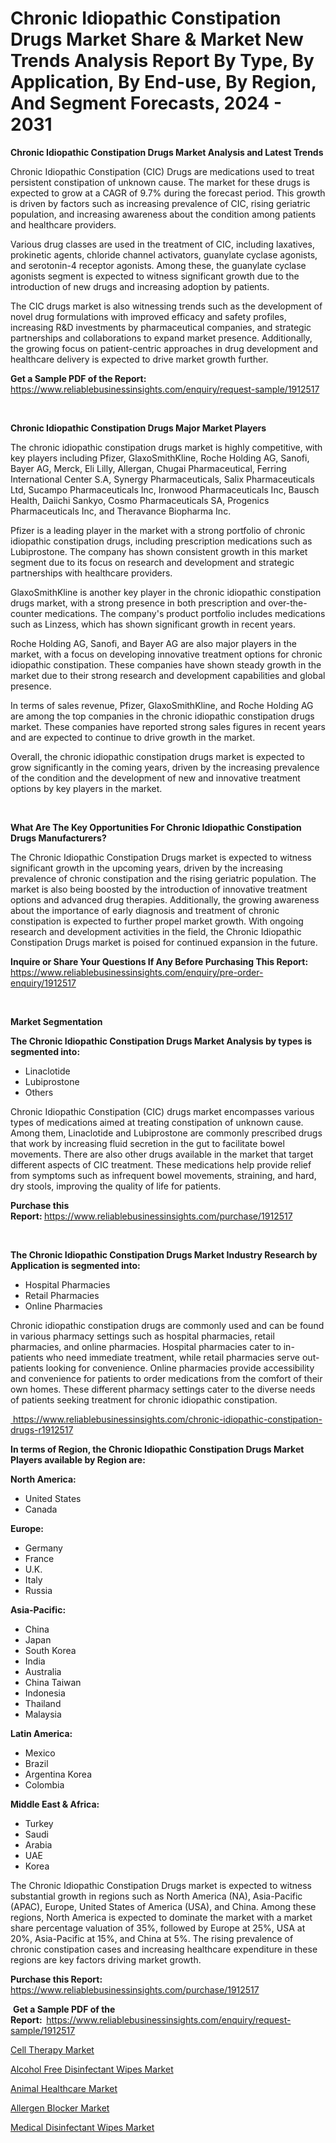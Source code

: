 <p><h1>Chronic Idiopathic Constipation Drugs Market Share & Market New Trends Analysis Report By Type, By Application, By End-use, By Region, And Segment Forecasts, 2024 - 2031</h1></p><p><strong>Chronic Idiopathic Constipation Drugs Market Analysis and Latest Trends</strong></p>
<p><p>Chronic Idiopathic Constipation (CIC) Drugs are medications used to treat persistent constipation of unknown cause. The market for these drugs is expected to grow at a CAGR of 9.7% during the forecast period. This growth is driven by factors such as increasing prevalence of CIC, rising geriatric population, and increasing awareness about the condition among patients and healthcare providers.</p><p>Various drug classes are used in the treatment of CIC, including laxatives, prokinetic agents, chloride channel activators, guanylate cyclase agonists, and serotonin-4 receptor agonists. Among these, the guanylate cyclase agonists segment is expected to witness significant growth due to the introduction of new drugs and increasing adoption by patients.</p><p>The CIC drugs market is also witnessing trends such as the development of novel drug formulations with improved efficacy and safety profiles, increasing R&D investments by pharmaceutical companies, and strategic partnerships and collaborations to expand market presence. Additionally, the growing focus on patient-centric approaches in drug development and healthcare delivery is expected to drive market growth further.</p></p>
<p><strong>Get a Sample PDF of the Report:&nbsp;</strong> <a href="https://www.reliablebusinessinsights.com/enquiry/request-sample/1912517">https://www.reliablebusinessinsights.com/enquiry/request-sample/1912517</a></p>
<p>&nbsp;</p>
<p><strong>Chronic Idiopathic Constipation Drugs Major Market Players</strong></p>
<p><p>The chronic idiopathic constipation drugs market is highly competitive, with key players including Pfizer, GlaxoSmithKline, Roche Holding AG, Sanofi, Bayer AG, Merck, Eli Lilly, Allergan, Chugai Pharmaceutical, Ferring International Center S.A, Synergy Pharmaceuticals, Salix Pharmaceuticals Ltd, Sucampo Pharmaceuticals Inc, Ironwood Pharmaceuticals Inc, Bausch Health, Daiichi Sankyo, Cosmo Pharmaceuticals SA, Progenics Pharmaceuticals Inc, and Theravance Biopharma Inc.</p><p>Pfizer is a leading player in the market with a strong portfolio of chronic idiopathic constipation drugs, including prescription medications such as Lubiprostone. The company has shown consistent growth in this market segment due to its focus on research and development and strategic partnerships with healthcare providers.</p><p>GlaxoSmithKline is another key player in the chronic idiopathic constipation drugs market, with a strong presence in both prescription and over-the-counter medications. The company's product portfolio includes medications such as Linzess, which has shown significant growth in recent years.</p><p>Roche Holding AG, Sanofi, and Bayer AG are also major players in the market, with a focus on developing innovative treatment options for chronic idiopathic constipation. These companies have shown steady growth in the market due to their strong research and development capabilities and global presence.</p><p>In terms of sales revenue, Pfizer, GlaxoSmithKline, and Roche Holding AG are among the top companies in the chronic idiopathic constipation drugs market. These companies have reported strong sales figures in recent years and are expected to continue to drive growth in the market.</p><p>Overall, the chronic idiopathic constipation drugs market is expected to grow significantly in the coming years, driven by the increasing prevalence of the condition and the development of new and innovative treatment options by key players in the market.</p></p>
<p>&nbsp;</p>
<p><strong>What Are The Key Opportunities For Chronic Idiopathic Constipation Drugs Manufacturers?</strong></p>
<p><p>The Chronic Idiopathic Constipation Drugs market is expected to witness significant growth in the upcoming years, driven by the increasing prevalence of chronic constipation and the rising geriatric population. The market is also being boosted by the introduction of innovative treatment options and advanced drug therapies. Additionally, the growing awareness about the importance of early diagnosis and treatment of chronic constipation is expected to further propel market growth. With ongoing research and development activities in the field, the Chronic Idiopathic Constipation Drugs market is poised for continued expansion in the future.</p></p>
<p><strong>Inquire or Share Your Questions If Any Before Purchasing This Report:</strong> <a href="https://www.reliablebusinessinsights.com/enquiry/pre-order-enquiry/1912517">https://www.reliablebusinessinsights.com/enquiry/pre-order-enquiry/1912517</a></p>
<p>&nbsp;</p>
<p><strong>Market Segmentation</strong></p>
<p><strong>The Chronic Idiopathic Constipation Drugs Market Analysis by types is segmented into:</strong></p>
<p><ul><li>Linaclotide</li><li>Lubiprostone</li><li>Others</li></ul></p>
<p><p>Chronic Idiopathic Constipation (CIC) drugs market encompasses various types of medications aimed at treating constipation of unknown cause. Among them, Linaclotide and Lubiprostone are commonly prescribed drugs that work by increasing fluid secretion in the gut to facilitate bowel movements. There are also other drugs available in the market that target different aspects of CIC treatment. These medications help provide relief from symptoms such as infrequent bowel movements, straining, and hard, dry stools, improving the quality of life for patients.</p></p>
<p><strong>Purchase this Report:&nbsp;</strong><a href="https://www.reliablebusinessinsights.com/purchase/1912517">https://www.reliablebusinessinsights.com/purchase/1912517</a></p>
<p>&nbsp;</p>
<p><strong>The Chronic Idiopathic Constipation Drugs Market Industry Research by Application is segmented into:</strong></p>
<p><ul><li>Hospital Pharmacies</li><li>Retail Pharmacies</li><li>Online Pharmacies</li></ul></p>
<p><p>Chronic idiopathic constipation drugs are commonly used and can be found in various pharmacy settings such as hospital pharmacies, retail pharmacies, and online pharmacies. Hospital pharmacies cater to in-patients who need immediate treatment, while retail pharmacies serve out-patients looking for convenience. Online pharmacies provide accessibility and convenience for patients to order medications from the comfort of their own homes. These different pharmacy settings cater to the diverse needs of patients seeking treatment for chronic idiopathic constipation.</p></p>
<p><a href="https://www.reliablebusinessinsights.com/chronic-idiopathic-constipation-drugs-r1912517">&nbsp;https://www.reliablebusinessinsights.com/chronic-idiopathic-constipation-drugs-r1912517</a></p>
<p><strong>In terms of Region, the Chronic Idiopathic Constipation Drugs Market Players available by Region are:</strong></p>
<p>
    <p> <strong> North America: </strong>
        <ul>
            <li>United States</li>
            <li>Canada</li>
        </ul>
        </p> 
    <p> <strong> Europe: </strong>
        <ul>
            <li>Germany</li>
            <li>France</li>
            <li>U.K.</li>
            <li>Italy</li>
            <li>Russia</li>
        </ul>
        </p> 
    <p> <strong> Asia-Pacific: </strong>
        <ul>
            <li>China</li>
            <li>Japan</li>
            <li>South Korea</li>
            <li>India</li>
            <li>Australia</li>
            <li>China Taiwan</li>
            <li>Indonesia</li>
            <li>Thailand</li>
            <li>Malaysia</li>
        </ul>
        </p> 
    <p> <strong> Latin America: </strong>
        <ul>
            <li>Mexico</li>
            <li>Brazil</li>
            <li>Argentina Korea</li>
            <li>Colombia</li>
        </ul>
        </p> 
    <p> <strong> Middle East & Africa: </strong>
        <ul>
            <li>Turkey</li>
            <li>Saudi</li>
            <li>Arabia</li>
            <li>UAE</li>
            <li>Korea</li>
        </ul>
    </p>
    </p>
<p><p>The Chronic Idiopathic Constipation Drugs market is expected to witness substantial growth in regions such as North America (NA), Asia-Pacific (APAC), Europe, United States of America (USA), and China. Among these regions, North America is expected to dominate the market with a market share percentage valuation of 35%, followed by Europe at 25%, USA at 20%, Asia-Pacific at 15%, and China at 5%. The rising prevalence of chronic constipation cases and increasing healthcare expenditure in these regions are key factors driving market growth.</p></p>
<p><strong>Purchase this Report: </strong><a href="https://www.reliablebusinessinsights.com/purchase/1912517">https://www.reliablebusinessinsights.com/purchase/1912517</a></p>
<p>&nbsp;<strong>Get a Sample PDF of the Report:&nbsp;&nbsp;</strong><a href="https://www.reliablebusinessinsights.com/enquiry/request-sample/1912517">https://www.reliablebusinessinsights.com/enquiry/request-sample/1912517</a></p>
<p><strong></strong></p>
<p><p><a href="https://github.com/JosephWillisbXXgf/Market-Research-Report-List-1/blob/main/cell-therapy-market.md">Cell Therapy Market</a></p><p><a href="https://github.com/nathandecarvalho/Market-Research-Report-List-4/blob/main/alcohol-free-disinfectant-wipes-market.md">Alcohol Free Disinfectant Wipes Market</a></p><p><a href="https://github.com/julyju69/Market-Research-Report-List-4/blob/main/animal-healthcare-market.md">Animal Healthcare Market</a></p><p><a href="https://github.com/jakobeblake56/Market-Research-Report-List-1/blob/main/allergen-blocker-market.md">Allergen Blocker Market</a></p><p><a href="https://github.com/gdfhhhj/Market-Research-Report-List-6/blob/main/medical-disinfectant-wipes-market.md">Medical Disinfectant Wipes Market</a></p></p>